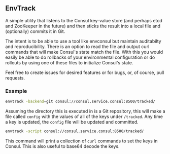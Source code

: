 ## EnvTrack

A simple utility that listens to the Consul key-value store (and perhaps etcd and ZooKeeper in the future) and then
sticks the result into a local file and (optionally) commits it in Git.

The intent is to be able to use a tool like envconsul but maintain auditabilty and reproducibility.  There is
an option to read the file and output curl commands that will make Consul's state match the file.  With this you
would easily be able to do rollbacks of your environmental configuration or do rollouts by using one of these files
to initialize Consul's state.

Feel free to create issues for desired features or for bugs, or, of course, pull requests.

### Example

```bash
envtrack -backend=git consul://consul.service.consul:8500/tracked/
```

Assuming the directory this is executed in is a Git repository, this will make a file called `config` with the values of all of the keys under `/tracked`.  Any time a key is updated, the `config` file will be updated and committed.

```bash
envtrack -script consul://consul.service.consul:8500/tracked/
```

This command will print a collection of `curl` commands to set the keys in Consul.  This is also useful to base64 decode the keys.
